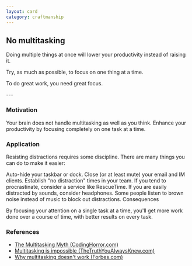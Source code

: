 ```yaml
---
layout: card
category: craftmanship
---
```

No multitasking
---
<p>Doing multiple things at once will lower your productivity instead of raising it.</p>
<p>Try, as much as possible, to focus on one thing at a time.</p>
<p>To do great work, you need great focus.</p>
---

### Motivation

Your brain does not handle multitasking as well as you think. Enhance your productivity by focusing completely on one task at a time.

### Application

Resisting distractions requires some discipline. There are many things you can do to make it easier:

Auto-hide your taskbar or dock.
Close (or at least mute) your email and IM clients.
Establish "no distraction" times in your team.
If you tend to procrastinate, consider a service like RescueTime.
If you are easily distracted by sounds, consider headphones. Some people listen to brown noise instead of music to block out distractions.
Consequences

By focusing your attention on a single task at a time, you'll get more work done over a course of time, with better results on every task.

### References

* [The Multitasking Myth (CodingHorror.com)](http://www.codinghorror.com/blog/2006/09/the-multi-tasking-myth.html)
* [Multitasking is impossible (TheTruthYouAlwaysKnew.com)](http://thetruthyoualwaysknew.com/2013/04/21/multitasking-is-impossible-focus-deeply-on-the-task-at-hand/)
* [Why multitasking doesn't work (Forbes.com)](http://www.forbes.com/sites/douglasmerrill/2012/08/17/why-multitasking-doesnt-work/)



